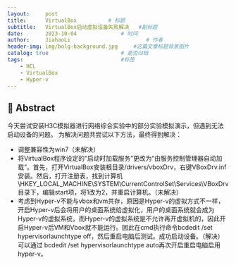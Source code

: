 ```yaml
---
layout:     post
title:      VirtualBox			# 标题 
subtitle:   VirtualBox启动虚拟设备失败解决   #副标题
date:       2023-10-04 				# 时间
author:     JiahaoLi 						# 作者
header-img: img/bolg-background.jpg 	#这篇文章标题背景图片
catalog: true 						# 是否归档
tags:								#标签
    - HCL
    - VirtualBox
    - Hyper-v
---
```


## 📖 Abstract

今天尝试安装H3C模拟器进行网络综合实验中的部分实验模拟演示，但遇到无法启动设备的问题。
为解决问题共尝试以下方法，最终得到解决：
- 调整兼容性为win7（未解决）
- 将VirtualBox程序设定的“启动时加载服务”更改为“由服务控制管理器自动加载”。首先，打开VirtualBox安装根目录/drivers/vboxDrv，右键VBoxDrv.inf安装。然后，打开注册表，找到计算机\HKEY_LOCAL_MACHINE\SYSTEM\CurrentControlSet\Services\VBoxDrv目录下，编辑start项，将1改为2，并重启计算机。（未解决）
- 考虑到Hyper-v不能与vbox和vm共存，原因是Hyper-v的虚拟方式不一样，开启Hyper-v后会将用户的桌面系统给虚拟化，用户的桌面系统就会成为Hyper-v的虚拟系统，而Hyper-v的虚拟系统是不允许再开虚拟机的，因此开启Hyper-v后VM和Vbox就不能运行。因此在cmd执行命令bcdedit /set hypervisorlaunchtype off，然后重启电脑后测试。成功启动设备。（解决）可以通过 bcdedit /set hypervisorlaunchtype auto再次开启重启电脑启用hyper-v。

